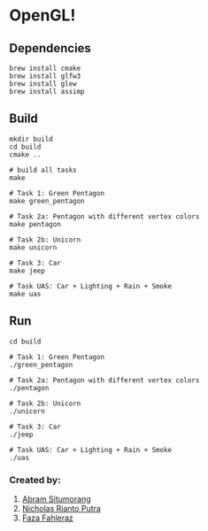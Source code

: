 # OpenGL!

## Dependencies
```sh-session
brew install cmake
brew install glfw3
brew install glew
brew install assimp
```

## Build
```sh-session
mkdir build
cd build
cmake ..

# build all tasks
make

# Task 1: Green Pentagon
make green_pentagon

# Task 2a: Pentagon with different vertex colors
make pentagon

# Task 2b: Unicorn
make unicorn

# Task 3: Car
make jeep

# Task UAS: Car + Lighting + Rain + Smoke
make uas
```

## Run
```sh-session
cd build

# Task 1: Green Pentagon
./green_pentagon

# Task 2a: Pentagon with different vertex colors
./pentagon

# Task 2b: Unicorn
./unicorn

# Task 3: Car
./jeep

# Task UAS: Car + Lighting + Rain + Smoke
./uas
```

### Created by:
1. [Abram Situmorang](https://github.com/abrampers)
1. [Nicholas Rianto Putra](https://github.com/Nicholaz99)
1. [Faza Fahleraz](https://github.com/ffahleraz)